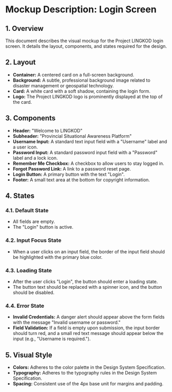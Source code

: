 # Mockup Description: Login Screen

## 1. Overview

This document describes the visual mockup for the Project LINGKOD login screen. It details the layout, components, and states required for the design.

## 2. Layout

- **Container:** A centered card on a full-screen background.
- **Background:** A subtle, professional background image related to disaster management or geospatial technology.
- **Card:** A white card with a soft shadow, containing the login form.
- **Logo:** The Project LINGKOD logo is prominently displayed at the top of the card.

## 3. Components

- **Header:** "Welcome to LINGKOD"
- **Subheader:** "Provincial Situational Awareness Platform"
- **Username Input:** A standard text input field with a "Username" label and a user icon.
- **Password Input:** A standard password input field with a "Password" label and a lock icon.
- **Remember Me Checkbox:** A checkbox to allow users to stay logged in.
- **Forgot Password Link:** A link to a password reset page.
- **Login Button:** A primary button with the text "Login".
- **Footer:** A small text area at the bottom for copyright information.

## 4. States

### 4.1. Default State

- All fields are empty.
- The "Login" button is active.

### 4.2. Input Focus State

- When a user clicks on an input field, the border of the input field should be highlighted with the primary blue color.

### 4.3. Loading State

- After the user clicks "Login", the button should enter a loading state.
- The button text should be replaced with a spinner icon, and the button should be disabled.

### 4.4. Error State

- **Invalid Credentials:** A danger alert should appear above the form fields with the message "Invalid username or password."
- **Field Validation:** If a field is empty upon submission, the input border should turn red, and a small red text message should appear below the input (e.g., "Username is required.").

## 5. Visual Style

- **Colors:** Adheres to the color palette in the Design System Specification.
- **Typography:** Adheres to the typography rules in the Design System Specification.
- **Spacing:** Consistent use of the 4px base unit for margins and padding.

